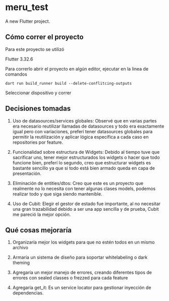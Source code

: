 # meru_test

A new Flutter project.

## Cómo correr el proyecto

Para este proyecto se utilizó

Flutter 3.32.6

Para correrlo abrir el proyecto en algún editor, ejecutar en la linea de comandos

`dart run build_runner build --delete-conflitcing-outputs`

Seleccionar dispositivo y correr

## Decisiones tomadas

1. Uso de datasources/services globales: Observé que en varias partes era necesario reutilizar llamadas de datasources y todo era exactamente igual pero con variaciones, preferí tener datasources globales para permitir la reutilización y aplicar lógica específica a cada caso en repositories por feature.

2. Funcionalidad sobre estructura de Widgets: Debido al tiempo tuve que sacrificar uno, tener mejor estructurados los widgets o hacer que todo funcione bien, preferí lo segundo, creo que estructurar widgets es bastante sencillo ya que si todo está bien armado queda en capa de presentación.

3. Eliminación de entities/dtos: Creo que este es un proyecto que realmente no lo necesita con tener algunas clases models, podemos realizar todo y que siga siendo mantenible.

4. Uso de Cubit: Elegir el gestor de estado fue importante, al no necesitar una gran trazabilidad debido a ser una app sencilla y de prueba, Cubit me pareció la mejor opción.

## Qué cosas mejoraría

1. Organizaría mejor los widgets para que no estén todos en un mismo archivo

2. Armaría un sistema de diseño para soportar whitelabeling o dark theming

3. Agregaría un mejor manejo de errores, creando diferentes tipos de errores con sealed classes o frezzed para cada feature

4. Agregaría get_it: Es un service locator para gestionar inyección de dependencias.





